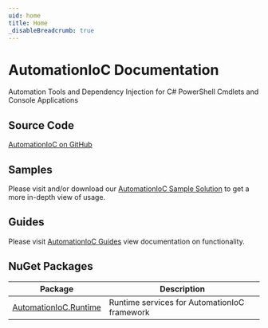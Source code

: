 ```yaml
---
uid: home
title: Home
_disableBreadcrumb: true
---
```


# AutomationIoC Documentation

Automation Tools and Dependency Injection for C# PowerShell Cmdlets and Console Applications

## Source Code

[AutomationIoC on GitHub](https://github.com/kenswan/AutomationIoC)

## Samples

Please visit and/or download our [AutomationIoC Sample Solution](https://github.com/kenswan/AutomationIoC/tree/main/samples) to get a more in-depth view of usage.

## Guides

Please visit [AutomationIoC Guides](guides/index.md) view documentation on functionality.

## NuGet Packages

| Package                                                                        | Description                                  |
| ------------------------------------------------------------------------------ | -------------------------------------------- |
| [AutomationIoC.Runtime](https://www.nuget.org/packages/AutomationIoC.Runtime/) | Runtime services for AutomationIoC framework |
